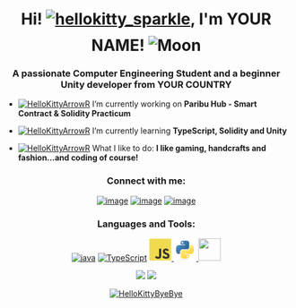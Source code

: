 <h1 align="center"> Hi!  <a href="https://emoji.gg/emoji/2696-hellokitty-sparkle"><img src="https://cdn3.emoji.gg/emojis/2696-hellokitty-sparkle.png" width="64px" height="64px" alt="hellokitty_sparkle"></a>, I'm YOUR NAME! <img height="40" <a href="https://emoji.gg/emoji/7745-moon"><img src="https://cdn3.emoji.gg/emojis/7745-moon.gif" width="64px" height="64px" alt="Moon"></a></h1>
<h3 align="center">A passionate Computer Engineering Student and a beginner Unity developer from YOUR COUNTRY</h3>

- <a href="https://emoji.gg/emoji/9691-hellokittyarrowr"><img src="https://cdn3.emoji.gg/emojis/9691-hellokittyarrowr.gif" width="32px" height="32px" alt="HelloKittyArrowR"></a> I’m currently working on **Paribu Hub - Smart Contract & Solidity Practicum**

- <a href="https://emoji.gg/emoji/9691-hellokittyarrowr"><img src="https://cdn3.emoji.gg/emojis/9691-hellokittyarrowr.gif" width="32px" height="32px" alt="HelloKittyArrowR"></a> I’m currently learning **TypeScript, Solidity and Unity**

- <a href="https://emoji.gg/emoji/9691-hellokittyarrowr"><img src="https://cdn3.emoji.gg/emojis/9691-hellokittyarrowr.gif" width="32px" height="32px" alt="HelloKittyArrowR"></a> What I like to do: **I like gaming, handcrafts and fashion...and coding of course!**

<h3 align="center">Connect with me:</h3>
<div align="center">

[![image](https://img.shields.io/badge/LinkedIn-ff69b4?style=for-the-badge&logo=linkedin&logoColor=white)](https://www.linkedin.com/in/)
[![image](https://img.shields.io/badge/Instagram-ff69b4?style=for-the-badge&logo=instagram&logoColor=white)](https://www.instagram.com/)
[![image](https://img.shields.io/badge/Gmail-ff69b4?style=for-the-badge&logo=gmail&logoColor=white)](mailto:)
  
</div>

<h3 align="center">Languages and Tools:</h3>

<p align="center"> 
  <a href="https://www.w3.org/java/" target="_blank"> 
 <a href="https://emoji.gg/emoji/java"><img src="https://cdn3.emoji.gg/emojis/java.png" width="40px" height="40px" alt="java"></a>
 </a>
  <a href="https://www.w3schools.com/typescript/" target="_blank"> 
  <a href="https://emoji.gg/emoji/8584-typescript"><img src="https://cdn3.emoji.gg/emojis/8584-typescript.png" width="40px" height="40px" alt="TypeScript"></a>
  </a>  
  <a href="https://developer.mozilla.org/en-US/docs/Web/JavaScript" target="_blank"> 
    <img src="https://raw.githubusercontent.com/devicons/devicon/master/icons/javascript/javascript-original.svg" alt="javascript" width="40" height="40"/> 
  </a> 
  <a href="https://www.python.org" target="_blank"> 
    <img src="https://raw.githubusercontent.com/devicons/devicon/master/icons/python/python-original.svg" alt="python" width="40" height="40"/> 
  </a> 
  <a href="https://www.w3schools.com/csharp" target="_blank"> 
    <img src="https://cdn.jsdelivr.net/gh/devicons/devicon/icons/csharp/csharp-original.svg" width="40" height="40"/>
  </a>
 
</p>

<p align= "center">
  <img height= "150" src="https://github-readme-stats.vercel.app/api?username=beyzaerf&theme=react&show_icons=true&include_all_commits=true" />
  <img height= "150" src="https://github-readme-stats.vercel.app/api/top-langs/?username=beyzaerf&theme=react&layout=compact" />
</p>

<p align= "center">
  <a href="https://emoji.gg/emoji/5349-hellokittybyebye"><img src="https://cdn3.emoji.gg/emojis/5349-hellokittybyebye.png" width="128px" height="128px" alt="HelloKittyByeBye"></a>
</p>
